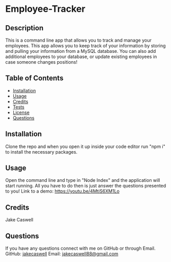 # Employee-Tracker

## Description
This is a command line app that allows you to track and manage your employees. This app allows you to keep track of your information by storing and pulling your 
information from a MySQL database. You can also add additional employees to your database, or update existing employees in case someone changes positions!

## Table of Contents
- [Installation](#installation)
- [Usage](#usage)
- [Credits](#credits)
- [Tests](#test)
- [License](#license)
- [Questions](#question)

## Installation
Clone the repo and when you open it up inside your code editor run "npm i" to install the necessary packages.

## Usage
Open the command line and type in "Node Index" and the application will start running. All you have to do then is just answer the questions presented to you!
Link to a demo: https://youtu.be/4MtiS6XM1Lo

## Credits
Jake Caswell

## Questions
If you have any questions connect with me on GitHub or through Email.
GitHub: [jakecaswell](https://github.com/jakecaswell)
Email: jakecaswell88@gmail.com
